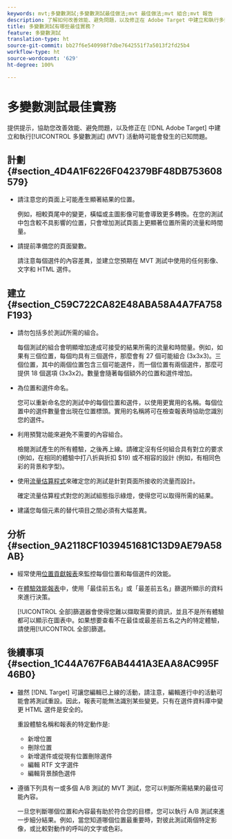 ```yaml
---
keywords: mvt;多變數測試;多變數測試最佳做法;mvt 最佳做法;mvt 組合;mvt 報告
description: 了解如何改善效能、避免問題，以及修正在 Adobe Target 中建立和執行多變數測試活動時可能會發生的已知問題。
title: 多變數測試有哪些最佳實務？
feature: 多變數測試
translation-type: ht
source-git-commit: bb27f6e540998f7dbe7642551f7a5013f2fd25b4
workflow-type: ht
source-wordcount: '629'
ht-degree: 100%

---
```



# 多變數測試最佳實務

提供提示，協助您改善效能、避免問題，以及修正在 [!DNL Adobe Target] 中建立和執行[!UICONTROL 多變數測試] (MVT) 活動時可能會發生的已知問題。

## 計劃 {#section_4D4A1F6226F042379BF48DB753608579}

* 請注意您的頁面上可能產生顯著結果的位置。

   例如，相較頁尾中的變更，橫幅或主圖影像可能會導致更多轉換。在您的測試中包含較不具影響的位置，只會增加測試頁面上更顯著位置所需的流量和時間量。
* 請提前準備您的頁面變數。

   請注意每個選件的內容差異，並建立您預期在 MVT 測試中使用的任何影像、文字和 HTML 選件。

## 建立 {#section_C59C722CA82E48ABA58A4A7FA758F193}

* 請勿包括多於測試所需的組合。

   每個測試的組合會明顯增加達成可接受的結果所需的流量和時間量。例如，如果有三個位置，每個均具有三個選件，那麼會有 27 個可能組合 (3x3x3)。三個位置，其中的兩個位置包含三個可能選件，而一個位置有兩個選件，那麼可提供 18 個選項 (3x3x2)。數量會隨著每個額外的位置和選件增加。

* 為位置和選件命名。

   您可以重新命名您的測試中的每個位置和選件，以使用更實用的名稱。每個位置中的選件數量會出現在位置標頭。實用的名稱將可在檢查報表時協助您識別您的選件。

* 利用預覽功能來避免不需要的內容組合。

   檢閱測試產生的所有體驗，之後再上線。請確定沒有任何組合具有對立的要求 (例如，在相同的體驗中打八折與折扣 $19) 或不相容的設計 (例如，有相同色彩的背景和字型)。

* 使用[流量估算程式](/help/c-activities/c-multivariate-testing/t-create-multivariate-test/traffic-estimator.md)來確定您的測試是針對頁面所接收的流量而設計。

   確定流量估算程式對您的測試組態指示綠燈，使得您可以取得所需的結果。
* 建議您每個元素的替代項目之間必須有大幅差異。

## 分析 {#section_9A2118CF1039451681C13D9AE79A58AB}

* 經常使用[位置貢獻報表](/help/c-reports/location-contribution-report.md)來監控每個位置和每個選件的效能。
* 在[體驗效能報表](/help/c-reports/experience-performance-report.md)中，使用「最佳前五名」或「最差前五名」篩選所顯示的資料來進行決策。

   [!UICONTROL 全部]篩選器會使得您難以擷取需要的資訊，並且不是所有體驗都可以顯示在圖表中。如果想要查看不在最佳或最差前五名之內的特定體驗，請使用[!UICONTROL 全部]篩選。

## 後續事項 {#section_1C44A767F6AB4441A3EAA8AC995F46B0}

* 雖然 [!DNL Target] 可讓您編輯已上線的活動，請注意，編輯進行中的活動可能會將測試重設。因此，報表可能無法識別某些變更。只有在選件資料庫中變更 HTML 選件是安全的。

   重設體驗名稱和報表的特定動作是:

   * 新增位置
   * 刪除位置
   * 新增選件或從現有位置刪除選件
   * 編輯 RTF 文字選件
   * 編輯背景顏色選件

* 遵循下列具有一或多個 A/B 測試的 MVT 測試，您可以判斷所需結果的最佳可能內容。

   一旦您判斷哪個位置和內容最有助於符合您的目標，您可以執行 A/B 測試來進一步細分結果。例如，當您知道哪個位置最重要時，對彼此測試兩個特定影像，或比較對動作的呼叫的文字或色彩。

